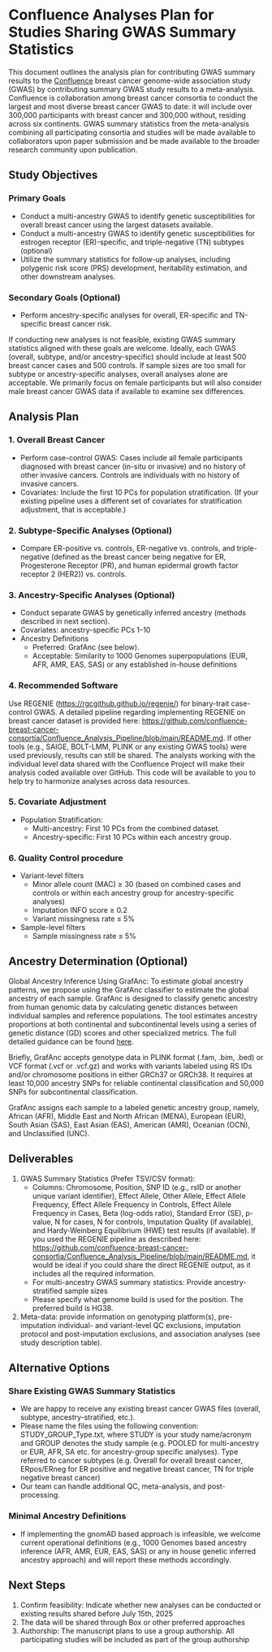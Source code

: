 # Confluence Analyses Plan for Studies Sharing GWAS Summary Statistics

This document outlines the analysis plan for contributing GWAS summary results to the [Confluence](https://dceg.cancer.gov/research/cancer-types/breast-cancer/confluence-project) breast cancer genome-wide association study (GWAS) by contributing summary GWAS study results to a meta-analysis. Confluence is collaboration among breast cancer consortia to conduct the largest and most diverse breast cancer GWAS to date: it will include over 300,000 participants with breast cancer and 300,000 without, residing across six continents. GWAS summary statistics from the meta-analysis combining all participating consortia and studies will be made available to collaborators upon paper submission and be made available to the broader research community upon publication.

## Study Objectives

### Primary Goals

- Conduct a multi-ancestry GWAS to identify genetic susceptibilities for overall breast cancer using the largest datasets available.
- Conduct a multi-ancestry GWAS to identify genetic susceptibilities for estrogen receptor (ER)-specific, and triple-negative (TN) subtypes (optional)
- Utilize the summary statistics for follow-up analyses, including polygenic risk score (PRS) development, heritability estimation, and other downstream analyses.

### Secondary Goals (Optional)

- Perform ancestry-specific analyses for overall, ER-specific and TN-specific breast cancer risk.

If conducting new analyses is not feasible, existing GWAS summary statistics aligned with these goals are welcome. Ideally, each GWAS (overall, subtype, and/or ancestry-specific) should include at least 500 breast cancer cases and 500 controls. If sample sizes are too small for subtype or ancestry-specific analyses, overall analyses alone are acceptable. We primarily focus on female participants but will also consider male breast cancer GWAS data if available to examine sex differences.

## Analysis Plan

### 1. Overall Breast Cancer

- Perform case-control GWAS: Cases include all female participants diagnosed with breast cancer (in-situ or invasive) and no history of other invasive cancers. Controls are individuals with no history of invasive cancers.
- Covariates: Include the first 10 PCs for population stratification. (If your existing pipeline uses a different set of covariates for stratification adjustment, that is acceptable.)

### 2. Subtype-Specific Analyses (Optional)

- Compare ER-positive vs. controls, ER-negative vs. controls, and triple-negative (defined as the breast cancer being negative for ER, Progesterone Receptor (PR), and human epidermal growth factor receptor 2 (HER2)) vs. controls.

### 3. Ancestry-Specific Analyses (Optional)

- Conduct separate GWAS by genetically inferred ancestry (methods described in next section).
- Covariates: ancestry-specific PCs 1–10
- Ancestry Definitions
  - Preferred: GrafAnc (see below).
  - Acceptable: Similarity to 1000 Genomes superpopulations (EUR, AFR, AMR, EAS, SAS) or any established in-house definitions

### 4. Recommended Software

Use REGENIE (https://rgcgithub.github.io/regenie/) for binary-trait case-control GWAS. A detailed pipeline regarding implementing REGENIE on breast cancer dataset is provided here: https://github.com/confluence-breast-cancer-consortia/Confluence_Analysis_Pipeline/blob/main/README.md. If other tools (e.g., SAIGE, BOLT-LMM, PLINK or any existing GWAS tools) were used previously, results can still be shared. The analysts working with the individual level data shared with the Confluence Project will make their analysis coded available over GitHub. This code will be available to you to help try to harmonize analyses across data resources.

### 5. Covariate Adjustment

- Population Stratification:
  - Multi-ancestry: First 10 PCs from the combined dataset.
  - Ancestry-specific: First 10 PCs within each ancestry group.

### 6. Quality Control procedure

- Variant-level filters
  - Minor allele count (MAC) ≥ 30 (based on combined cases and controls or within each ancestry group for ancestry-specific analyses)
  - Imputation INFO score ≥ 0.2
  - Variant missingness rate ≤ 5%
- Sample-level filters
  - Sample missingness rate ≤ 5%

## Ancestry Determination (Optional)

Global Ancestry Inference Using GrafAnc: To estimate global ancestry patterns, we propose using the GrafAnc classifier to estimate the global ancestry of each sample. GrafAnc is designed to classify genetic ancestry from human genomic data by calculating genetic distances between individual samples and reference populations. The tool estimates ancestry proportions at both continental and subcontinental levels using a series of genetic distance (GD) scores and other specialized metrics. The full detailed guidance can be found [here](https://github.com/jimmy-penn/grafanc/blob/master/GrafAncDocumentation.md).

Briefly, GrafAnc accepts genotype data in PLINK format (.fam, .bim, .bed) or VCF format (.vcf or .vcf.gz) and works with variants labeled using RS IDs and/or chromosome positions in either GRCh37 or GRCh38. It requires at least 10,000 ancestry SNPs for reliable continental classification and 50,000 SNPs for subcontinental classification.

GrafAnc assigns each sample to a labeled genetic ancestry group, namely, African (AFR), Middle East and North African (MENA), European (EUR), South Asian (SAS), East Asian (EAS), American (AMR), Oceanian (OCN), and Unclassified (UNC).

## Deliverables

1. GWAS Summary Statistics (Prefer TSV/CSV format):
    - Columns: Chromosome, Position, SNP ID (e.g., rsID or another unique variant identifier), Effect Allele, Other Allele, Effect Allele Frequency, Effect Allele Frequency in Controls, Effect Allele Frequency in Cases, Beta (log-odds ratio), Standard Error (SE), p-value, N for cases, N for controls, Imputation Quality (if available), and Hardy-Weinberg Equilibrium (HWE) test results (if available). If you used the REGENIE pipeline as described here: https://github.com/confluence-breast-cancer-consortia/Confluence_Analysis_Pipeline/blob/main/README.md, it would be ideal if you could share the direct REGENIE output, as it includes all the required information.
    - For multi-ancestry GWAS summary statistics: Provide ancestry-stratified sample sizes
    - Please specify what genome build is used for the position. The preferred build is HG38.
2. Meta-data: provide information on genotyping platform(s), pre-imputation individual- and variant-level QC exclusions, imputation protocol and post-imputation exclusions, and association analyses (see study description table).

## Alternative Options

### Share Existing GWAS Summary Statistics

- We are happy to receive any existing breast cancer GWAS files (overall, subtype, ancestry-stratified, etc.).
- Please name the files using the following convention: STUDY_GROUP_Type.txt, where STUDY is your study name/acronym and GROUP denotes the study sample (e.g. POOLED for multi-ancestry or EUR, AFR, SA etc. for ancestry-group specific analyses). Type referred to cancer subtypes (e.g. Overall for overall breast cancer, ERpos/ERneg for ER positive and negative breast cancer, TN for triple negative breast cancer)
- Our team can handle additional QC, meta-analysis, and post-processing.

### Minimal Ancestry Definitions

- If implementing the gnomAD based approach is infeasible, we welcome current operational definitions (e.g., 1000 Genomes based ancestry inference (AFR, AMR, EUR, EAS, SAS) or any in house genetic inferred ancestry approach) and will report these methods accordingly.

## Next Steps

1. Confirm feasibility: Indicate whether new analyses can be conducted or existing results shared before July 15th, 2025
2. The data will be shared through Box or other preferred approaches
3. Authorship: The manuscript plans to use a group authorship. All participating studies will be included as part of the group authorship